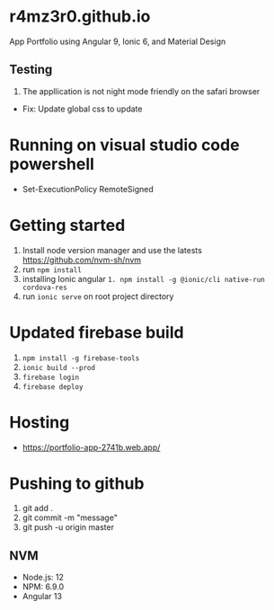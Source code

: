 # r4mz3r0.github.io
App Portfolio using Angular 9, Ionic 6, and Material Design

## Testing 
1. The appllication is not night mode friendly on the safari browser 
- Fix: Update global css to update 
# Running on visual studio code powershell 
- Set-ExecutionPolicy RemoteSigned 
# Getting started 
1. Install node version manager and use the latests https://github.com/nvm-sh/nvm 
2. run `npm install` 
3. installing Ionic angular `1. npm install -g @ionic/cli native-run cordova-res` 
4. run `ionic serve` on root project directory

# Updated firebase build
1. `npm install -g firebase-tools`
2. `ionic build --prod`
3. `firebase login`
3. `firebase deploy`

# Hosting 
- https://portfolio-app-2741b.web.app/

# Pushing to github 
1. git add . 
2. git commit -m "message" 
3. git push -u origin master

## NVM 
- Node.js: 12 
- NPM: 6.9.0 
- Angular 13
